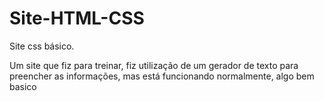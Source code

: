 # Site-HTML-CSS
Site css básico.

Um site que fiz para treinar, fiz utilização de um gerador de texto para preencher as informações, mas está funcionando normalmente, algo bem basico
